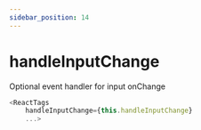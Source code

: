 ```yaml
---
sidebar_position: 14
---
```


# handleInputChange

Optional event handler for input onChange

```js
<ReactTags
    handleInputChange={this.handleInputChange}
    ...>
```

